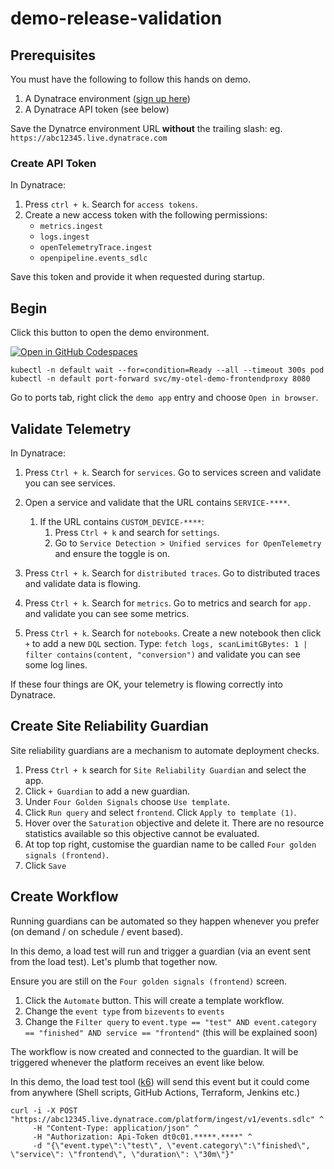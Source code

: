 # demo-release-validation

## Prerequisites

You must have the following to follow this hands on demo.

1. A Dynatrace environment ([sign up here](https://dynatrace.com/trial))
1. A Dynatrace API token (see below)

Save the Dynatrce environment URL **without** the trailing slash: eg. `https://abc12345.live.dynatrace.com`

### Create API Token
In Dynatrace:

1. Press `ctrl + k`. Search for `access tokens`.
1. Create a new access token with the following permissions:
   - `metrics.ingest`
   - `logs.ingest`
   - `openTelemetryTrace.ingest`
   - `openpipeline.events_sdlc`

Save this token and provide it when requested during startup.

## Begin

Click this button to open the demo environment.

[![Open in GitHub Codespaces](https://github.com/codespaces/badge.svg)](https://codespaces.new/dynatrace-perfclinics/demo-release-validation)

```
kubectl -n default wait --for=condition=Ready --all --timeout 300s pod
kubectl -n default port-forward svc/my-otel-demo-frontendproxy 8080
```

Go to ports tab, right click the `demo app` entry and choose `Open in browser`.

## Validate Telemetry

In Dynatrace:

1. Press `Ctrl + k`. Search for `services`. Go to services screen and validate you can see services.
1. Open a service and validate that the URL contains `SERVICE-****`.
    1. If the URL contains `CUSTOM_DEVICE-****`:
        1. Press `Ctrl + k` and search for `settings`.
        1. Go to `Service Detection > Unified services for OpenTelemetry` and ensure the toggle is on.

1. Press `Ctrl + k`. Search for `distributed traces`. Go to distributed traces and validate data is flowing.
1. Press `Ctrl + k`. Search for `metrics`. Go to metrics and search for `app.` and validate you can see some metrics.
1. Press `Ctrl + k`. Search for `notebooks`. Create a new notebook then click `+` to add a new `DQL` section. Type: `fetch logs, scanLimitGBytes: 1 | filter contains(content, "conversion")` and validate you can see some log lines.

If these four things are OK, your telemetry is flowing correctly into Dynatrace.

## Create Site Reliability Guardian

Site reliability guardians are a mechanism to automate deployment checks.

1. Press `Ctrl + k` search for `Site Reliability Guardian` and select the app.
1. Click `+ Guardian` to add a new guardian.
1. Under `Four Golden Signals` choose `Use template`.
1. Click `Run query` and select `frontend`. Click `Apply to template (1)`.
1. Hover over the `Saturation` objective and delete it. There are no resource statistics available so this objective cannot be evaluated.
1. At top top right, customise the guardian name to be called `Four golden signals (frontend)`.
1. Click `Save`

## Create Workflow

Running guardians can be automated so they happen whenever you prefer (on demand / on schedule / event based).

In this demo, a load test will run and trigger a guardian (via an event sent from the load test). Let's plumb that together now.

Ensure you are still on the `Four golden signals (frontend)` screen.

1. Click the `Automate` button. This will create a template workflow.
1. Change the `event type` from `bizevents` to `events`
1. Change the `Filter query` to `event.type == "test" AND event.category == "finished" AND service == "frontend"` (this will be explained soon)

The workflow is now created and connected to the guardian. It will be triggered whenever the platform receives an event like below.

In this demo, the load test tool ([k6](https://k6.io)) will send this event but it could come from anywhere (Shell scripts, GitHub Actions, Terraform, Jenkins etc.)

```
curl -i -X POST "https://abc12345.live.dynatrace.com/platform/ingest/v1/events.sdlc" ^
     -H "Content-Type: application/json" ^
     -H "Authorization: Api-Token dt0c01.*****.****" ^
     -d "{\"event.type\":\"test\", \"event.category\":\"finished\", \"service\": \"frontend\", \"duration\": \"30m\"}"
```
